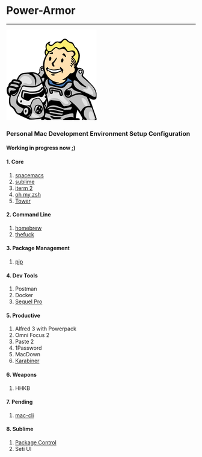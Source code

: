 # Power-Armor
---
![power_armor](https://raw.githubusercontent.com/royxue/Power-Armor/master/misc/power_armor.png)

### Personal Mac Development Environment Setup Configuration

#### Working in progress now ;)

#### 1. Core
1. [spacemacs](https://github.com/syl20bnr/spacemacs)
2. [sublime](https://www.sublimetext.com/3)
3. [iterm 2](https://www.iterm2.com/)
4. [oh my zsh](https://github.com/robbyrussell/oh-my-zsh)
5. [Tower](https://www.git-tower.com/)

#### 2. Command Line
1. [homebrew](http://brew.sh/)
2. [thefuck](https://github.com/nvbn/thefuck)

#### 3. Package Management
1. [pip](https://pypi.python.org/pypi/pip)

#### 4. Dev Tools
1. Postman
2. Docker
3. [Sequel Pro](http://www.sequelpro.com/)

#### 5. Productive
1. Alfred 3 with Powerpack
2. Omni Focus 2
3. Paste 2
4. 1Password
6. MacDown
7. [Karabiner](https://pqrs.org/osx/karabiner/)

#### 6. Weapons
1. HHKB

#### 7. Pending
1. [mac-cli](https://github.com/guarinogabriel/mac-cli)

#### 8. Sublime
1. [Package Control](https://packagecontrol.io/installation)
2. Seti UI

